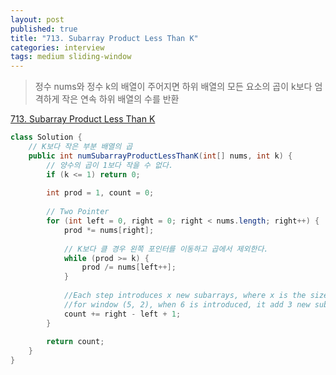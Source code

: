 ```yaml
---
layout: post
published: true
title: "713. Subarray Product Less Than K"
categories: interview
tags: medium sliding-window
---
```


> 정수 nums와 정수 k의 배열이 주어지면 하위 배열의 모든 요소의 곱이 k보다 엄격하게 작은 연속 하위 배열의 수를 반환

[713. Subarray Product Less Than K](https://leetcode.com/problems/subarray-product-less-than-k/)

```java
class Solution {
    // K보다 작은 부분 배열의 곱
    public int numSubarrayProductLessThanK(int[] nums, int k) {
        // 양수의 곱이 1보다 작을 수 없다.
        if (k <= 1) return 0;
        
        int prod = 1, count = 0;
        
        // Two Pointer
        for (int left = 0, right = 0; right < nums.length; right++) {
            prod *= nums[right];
            
            // K보다 클 경우 왼쪽 포인터를 이동하고 곱에서 제외한다.
            while (prod >= k) {
                prod /= nums[left++];
            }
            
            //Each step introduces x new subarrays, where x is the size of the current window (right - left + 1);
            //for window (5, 2), when 6 is introduced, it add 3 new subarray: (5, (2, (6)))
            count += right - left + 1;
        }
        
        return count;
    }
}
```